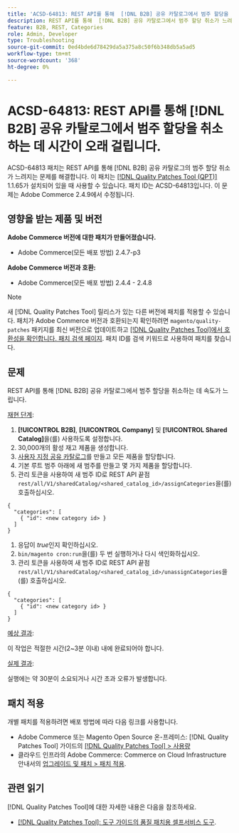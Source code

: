 ```yaml
---
title: 'ACSD-64813: REST API를 통해  [!DNL B2B] 공유 카탈로그에서 범주 할당을 취소하는 데 시간이 오래 걸립니다.'
description: REST API를 통해  [!DNL B2B] 공유 카탈로그에서 범주 할당 취소가 느려지는 Adobe Commerce 문제를 해결하려면 ACSD-64813 패치를 적용합니다.
feature: B2B, REST, Categories
role: Admin, Developer
type: Troubleshooting
source-git-commit: 0ed4bde6d78429da5a375a8c50f6b348db5a5ad5
workflow-type: tm+mt
source-wordcount: '368'
ht-degree: 0%

---
```



# ACSD-64813: REST API를 통해 [!DNL B2B] 공유 카탈로그에서 범주 할당을 취소하는 데 시간이 오래 걸립니다.

ACSD-64813 패치는 REST API를 통해 [!DNL B2B] 공유 카탈로그의 범주 할당 취소가 느려지는 문제를 해결합니다. 이 패치는 [[!DNL Quality Patches Tool (QPT)]](/help/tools/quality-patches-tool/quality-patches-tool-to-self-serve-quality-patches.md) 1.1.65가 설치되어 있을 때 사용할 수 있습니다. 패치 ID는 ACSD-64813입니다. 이 문제는 Adobe Commerce 2.4.9에서 수정됩니다.

## 영향을 받는 제품 및 버전

**Adobe Commerce 버전에 대한 패치가 만들어졌습니다.**

* Adobe Commerce(모든 배포 방법) 2.4.7-p3

**Adobe Commerce 버전과 호환:**

* Adobe Commerce(모든 배포 방법) 2.4.4 - 2.4.8

>[!NOTE]
>
>새 [!DNL Quality Patches Tool] 릴리스가 있는 다른 버전에 패치를 적용할 수 있습니다. 패치가 Adobe Commerce 버전과 호환되는지 확인하려면 `magento/quality-patches` 패키지를 최신 버전으로 업데이트하고 [[!DNL Quality Patches Tool]에서 호환성을 확인합니다. 패치 검색 페이지](https://experienceleague.adobe.com/tools/commerce-quality-patches/index.html?lang=ko). 패치 ID를 검색 키워드로 사용하여 패치를 찾습니다.

## 문제

REST API를 통해 [!DNL B2B] 공유 카탈로그에서 범주 할당을 취소하는 데 속도가 느립니다.

<u>재현 단계</u>:

1. **[!UICONTROL B2B]**, **[!UICONTROL Company]** 및 **[!UICONTROL Shared Catalog]**&#x200B;을(를) 사용하도록 설정합니다.
1. 30,000개의 활성 재고 제품을 생성합니다.
1. [사용자 지정 공유 카탈로그](https://experienceleague.adobe.com/ko/docs/commerce-admin/b2b/shared-catalogs/catalog-shared#actions-controls)를 만들고 모든 제품을 할당합니다.
1. 기본 루트 범주 아래에 새 범주를 만들고 몇 가지 제품을 할당합니다.
1. 관리 토큰을 사용하여 새 범주 ID로 REST API 끝점 `rest/all/V1/sharedCatalog/<shared_catalog_id>/assignCategories`을(를) 호출하십시오.

```
{
  "categories": [
    { "id": <new category id> }
  ]
}
```

1. 응답이 *true*&#x200B;인지 확인하십시오.
1. `bin/magento cron:run`을(를) 두 번 실행하거나 다시 색인화하십시오.
1. 관리 토큰을 사용하여 새 범주 ID로 REST API 끝점 `rest/all/V1/sharedCatalog/<shared_catalog_id>/unassignCategories`을(를) 호출하십시오.

```
{
  "categories": [
    { "id": <new category id> }
  ]
}
```

<u>예상 결과</u>:

이 작업은 적절한 시간(2~3분 이내) 내에 완료되어야 합니다.

<u>실제 결과</u>:

실행에는 약 30분이 소요되거나 시간 초과 오류가 발생합니다.

## 패치 적용

개별 패치를 적용하려면 배포 방법에 따라 다음 링크를 사용합니다.

* Adobe Commerce 또는 Magento Open Source 온-프레미스: [!DNL Quality Patches Tool] 가이드의 [[!DNL Quality Patches Tool] > 사용량](/help/tools/quality-patches-tool/usage.md)
* 클라우드 인프라의 Adobe Commerce: Commerce on Cloud Infrastructure 안내서의 [업그레이드 및 패치 > 패치 적용](https://experienceleague.adobe.com/docs/commerce-cloud-service/user-guide/develop/upgrade/apply-patches.html?lang=ko).

## 관련 읽기

[!DNL Quality Patches Tool]에 대한 자세한 내용은 다음을 참조하세요.

* [[!DNL Quality Patches Tool]: 도구 가이드의 품질 패치용 셀프서비스 도구](/help/tools/quality-patches-tool/quality-patches-tool-to-self-serve-quality-patches.md).
